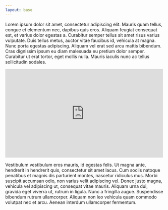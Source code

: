 ```yaml
---
layout: base
---
```


Lorem ipsum dolor sit amet, consectetur adipiscing elit. Mauris quam tellus, congue et elementum nec, dapibus quis eros. Aliquam feugiat consequat est, et varius dolor egestas a. Curabitur semper tellus sit amet risus varius vulputate. Duis tellus metus, auctor vitae faucibus id, vehicula at magna. Nunc porta egestas adipiscing. Aliquam vel erat sed arcu mattis bibendum. Cras dignissim ipsum eu diam malesuada eu pretium dolor semper. Curabitur ut erat tortor, eget mollis nulla. Mauris iaculis nunc ac tellus sollicitudin sodales.

<div class="embed-container">
<iframe src="http://player.vimeo.com/video/49092271" width="500" height="281" frameborder="0"> </iframe>
</div>

Vestibulum vestibulum eros mauris, id egestas felis. Ut magna ante, hendrerit in hendrerit quis, consectetur sit amet lacus. Cum sociis natoque penatibus et magnis dis parturient montes, nascetur ridiculus mus. Morbi suscipit accumsan odio, non varius velit adipiscing vel. Donec justo magna, vehicula vel adipiscing ut, consequat vitae mauris. Aliquam urna dui, gravida eget viverra ut, rutrum in ligula. Nunc a fringilla augue. Suspendisse bibendum rutrum ullamcorper. Aliquam non leo vehicula quam commodo volutpat nec et arcu. Aenean interdum ullamcorper fermentum.

